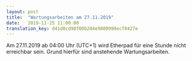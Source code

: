 ```yaml
---
layout: post
title:  "Wartungsarbeiten am 27.11.2019"
date:   2019-11-25 11:00:00
translation_key: d41d8cd98f00b204e9800998ecf8427e
---
```


Am 27.11.2019 ab 04:00 Uhr (UTC+1) wird Etherpad für eine Stunde nicht erreichbar sein. Grund hierfür sind anstehende Wartungsarbeiten.
